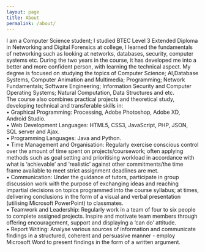 ```yaml
---
layout: page
title: About
permalink: /about/
---
```

  I am a Computer Science student; I studied BTEC Level 3 Extended Diploma in Networking and Digital Forensics at college, I learned the fundamentals of networking such as looking at networks, databases, security, computer systems etc. During the two years in the course, it has developed me into a better and more confident person, with learning the technical aspect.
My degree is focused on studying the topics of Computer Science; AI,Database Systems, Computer Animation and Multimedia; Programming; Network Fundamentals; Software Engineering; Information Security and Computer Operating Systems; Natural Computation, Data Structures and etc.       
The course also combines practical projects and theoretical study, developing technical and transferable skills in:     
•	Graphical Programming: Processing, Adobe Photoshop, Adobe XD, Android Studio.     
•	Web Development Languages: HTML5, CSS3, JavaScript, PHP, JSON, SQL server and Ajax.     
•	Programming Languages: Java and Python.     
•	Time Management and Organisation: Regularly exercise conscious control over the amount of time spent on projects/coursework; often applying methods such as goal setting and    prioritising workload in accordance with what is ‘achievable’ and ‘realistic’ against other commitments/the time frame available to meet strict assignment deadlines are met.           
•	Communication: Under the guidance of tutors, participate in group discussion work with the purpose of exchanging ideas and reaching impartial decisions on topics programmed into the course syllabus; at times, delivering conclusions in the form of a visual and verbal presentation (utilising Microsoft PowerPoint) to classmates.     
•	Teamwork and Leadership: Regularly work in a team of four to six people to complete assigned projects. Inspire and motivate team members through offering encouragement, support and displaying a ‘can do’ attitude.        
•	Report Writing: Analyse various sources of information and communicate findings in a structured, coherent and persuasive manner - employ Microsoft Word to present findings in the form of a written argument.      

